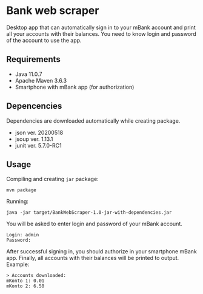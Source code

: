 # Bank web scraper

Desktop app that can automatically sign in to your mBank account and print all your accounts with their
balances. You need to know login and password of the account to use the app.

## Requirements
- Java 11.0.7
- Apache Maven 3.6.3
- Smartphone with mBank app (for authorization)

## Depencencies
Dependencies are downloaded automatically while creating package.
- json ver. 20200518
- jsoup ver. 1.13.1
- junit ver. 5.7.0-RC1

## Usage
Compiling and creating `jar` package: 
```
mvn package
```
Running:
```
java -jar target/BankWebScraper-1.0-jar-with-dependencies.jar
```
You will be asked to enter login and password of your mBank account.
```
Login: admin
Password: 
```
After successful signing in, you should authorize in your smartphone mBank app. 
Finally, all accounts with their balances will be printed to output. Example:
```
> Accounts downloaded:
mKonto 1: 0.01
mKonto 2: 6.50
```


